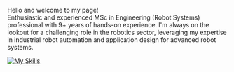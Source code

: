 Hello and welcome to my page!  
Enthusiastic and experienced MSc in Engineering (Robot Systems) professional with 9+ years of hands-on experience. I'm always on the lookout for a challenging role in the robotics sector, leveraging my expertise in industrial robot automation and application design for advanced robot systems.

[![My Skills](https://skillicons.dev/icons?i=cpp,c,cmake,python,bash,git,ros,qt,java,php,md,opencv,raspberrypi,gitlab,docker,linux)](https://skillicons.dev)  

<!--
**ThorStark/ThorStark** is a ✨ _special_ ✨ repository because its `README.md` (this file) appears on your GitHub profile.

Here are some ideas to get you started:

- 🔭 I’m currently working on ...
- 🌱 I’m currently learning ...
- 👯 I’m looking to collaborate on ...
- 🤔 I’m looking for help with ...
- 💬 Ask me about ...
- 📫 How to reach me: ...
- 😄 Pronouns: ...
- ⚡ Fun fact: ...
-->
